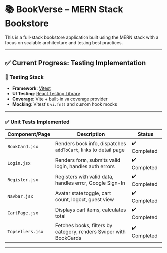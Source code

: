 # 📚 BookVerse – MERN Stack Bookstore

This is a full-stack bookstore application built using the MERN stack with a focus on scalable architecture and testing best practices.

---

## ✅ Current Progress: Testing Implementation

### 🧪 Testing Stack
- **Framework**: [Vitest](https://vitest.dev/)
- **UI Testing**: [React Testing Library](https://testing-library.com/docs/react-testing-library/intro/)
- **Coverage**: Vite + built-in `v8` coverage provider
- **Mocking**: Vitest's `vi.fn()` and custom hook mocks

---

### ✅ Unit Tests Implemented


| Component/Page     | Description                                                                 | Status       |
|--------------------|------------------------------------------------------------------------------|--------------|
| `BookCard.jsx`     | Renders book info, dispatches `addToCart`, links to detail page              | ✔️ Completed |
| `Login.jsx`        | Renders form, submits valid login, handles auth errors                       | ✔️ Completed |
| `Register.jsx`     | Registers with valid data, handles error, Google Sign-In                     | ✔️ Completed |
| `Navbar.jsx`       | Avatar state toggle, cart count, logout, guest view                          | ✔️ Completed |
| `CartPage.jsx`     | Displays cart items, calculates total                                        | ✔️ Completed |
| `Topsellers.jsx`   | Fetches books, filters by category, renders Swiper with BookCards            | ✔️ Completed |


---


